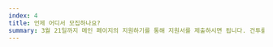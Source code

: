 ```yaml
---
index: 4
title: 언제 어디서 모집하나요?
summary: 3월 21일까지 메인 페이지의 지원하기를 통해 지원서를 제출하시면 됩니다. 건투를 빕니다!
---
```




